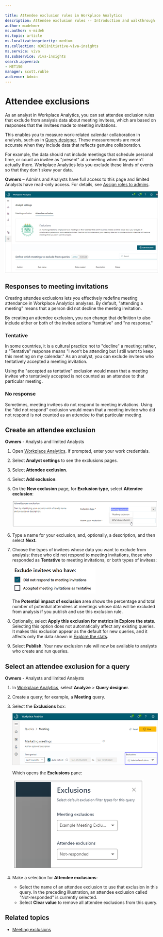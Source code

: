 ```yaml
---

title: Attendee exclusion rules in Workplace Analytics 
description: Attendee exclusion rules -- Introduction and walkthrough   
author: madehmer
ms.author: v-mideh
ms.topic: article
ms.localizationpriority: medium 
ms.collection: m365initiative-viva-insights 
ms.service: viva 
ms.subservice: viva-insights 
search.appverid: 
- MET150 
manager: scott.ruble
audience: Admin
---
```


# Attendee exclusions

As an analyst in Workplace Analytics, you can set attendee exclusion rules that exclude from analysis data about meeting invitees, which are based on responses that the invitees made to meeting invitations.

This enables you to measure work-related calendar collaboration in analysis, such as in [Query designer](query-basics.md). These measurements are most accurate when they include data that reflects genuine collaboration.

For example, the data should not include meetings that schedule personal time, or count an invitee as "present" at a meeting when they weren't actually there. Workplace Analytics lets you exclude these kinds of events so that they don't skew your data.

**Owners** – Admins and Analysts have full access to this page and limited Analysts have read-only access. For details, see [Assign roles to admins](../setup/assign-roles-to-wpa-admins.md).

![Attendee exclusions](../images/wpa/tutorials/attendee-exclusions.png)

## Responses to meeting invitations

Creating attendee exclusions lets you effectively redefine meeting attendance in Workplace Analytics analyses. By default, "attending a meeting" means that a person did not decline the meeting invitation.

By creating an attendee exclusion, you can change that definition to also include either or both of the invitee actions "tentative" and "no response."

### Tentative

In some countries, it is a cultural practice not to "decline" a meeting; rather, a "Tentative" response means "I won’t be attending but I still want to keep this meeting on my calendar." As an analyst, you can exclude invitees who tentatively accepted a meeting invitation.

Using the "accepted as tentative" exclusion would mean that a meeting invitee who tentatively accepted is not counted as an attendee to that particular meeting.

### No response

Sometimes, meeting invitees do not respond to meeting invitations. Using the "did not respond" exclusion would mean that a meeting invitee who did not respond is not counted as an attendee to that particular meeting.

## Create an attendee exclusion

**Owners** - Analysts and limited Analysts

1. Open [Workplace Analytics](https://workplaceanalytics.office.com/). If prompted, enter your work credentials.

2. Select **Analyst settings** to see the exclusions pages.
3. Select **Attendee exclusion**.
4. Select **Add exclusion**.
5. On the **New exclusion** page, for **Exclusion type**, select **Attendee exclusion**:

   ![Meeting response options.](../images/wpa/tutorials/select-attendee-exclusion.png)

6. Type a name for your exclusion, and, optionally, a description, and then select **Next**.
7. Choose the types of invitees whose data you want to exclude from analysis: those who did not respond to meeting invitations, those who responded as **Tentative** to meeting invitations, or both types of invitees:

   ![Exclude these invitees.](../images/wpa/tutorials/exclude-invitees-who-have-70.png)

   The **Potential impact of exclusion** area shows the percentage and total number of potential attendees at meetings whose data will be excluded from analysis if you publish and use this exclusion rule.

8. Optionally, select **Apply this exclusion for metrics in Explore the stats**. Selecting this option does not automatically affect any existing queries. It makes this exclusion appear as the default for new queries, and it affects only the data shown in [Explore the stats](../use/explore-intro.md).
9. Select **Publish**. Your new exclusion rule will now be available to analysts who create and run queries.

## Select an attendee exclusion for a query

**Owners** - Analysts and limited Analysts

1. In [Workplace  Analytics](https://workplaceanalytics.office.com/), select **Analyze** > **Query designer**.
2. Create a query; for example, a **Meeting** query.
3. Select the **Exclusions** box:

   ![Exclusions box.](../images/wpa/tutorials/meeting-exclusions.png)

   Which opens the **Exclusions** pane:

   ![Exclusions pane.](../images/wpa/tutorials/exclusions-pane.png)

4. Make a selection for **Attendee exclusions**:

   * Select the name of an attendee exclusion to use that exclusion in this query. In the preceding illustration, an attendee exclusion called "Not-responded" is currently selected. 
   * Select **Clear value** to remove all attendee exclusions from this query. 

## Related topics

* [Meeting exclusions](meeting-exclusions-intro.md)
